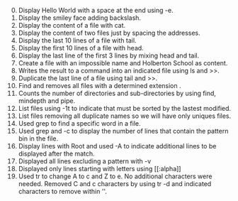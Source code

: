 0. Display Hello World with a space at the end using -e.
1. Display the smiley face adding backslash.
2. Display the content of a file with cat.
3. Display the content of two files just by spacing the addresses.
4. Display the last 10 lines of a file with tail.
5. Display the first 10 lines of a file with head.
6. Display the last line of the first 3 lines by mixing head and tail. 
7. Create a file with an impossible name and Holberton School as content.
8. Writes the result to a command into an indicated file using ls and >>.
9. Duplicate the last line of a file using tail and >>.
10. Find and removes all files with a determined extension .
11. Counts the number of directories and sub-directories by using find, mindepth and pipe.
12. List files using -1t to indicate that must be sorted by the lastest modified.
13. List files removing all duplicate names so we will have only uniques files.
14. Used grep to find a specific word in a file.
15. Used grep and -c to display the number of lines that contain the pattern bin in the file.
16. Display lines with Root and used -A to indicate additional lines to be displayed after the match.
17. Displayed all lines excluding a pattern with -v
18. Displayed only lines starting with letters using [[:alpha]]
19. Used tr to change A to c and Z to e. No additional characters were needed.
Removed C and c characters by using tr -d and indicated characters to remove within ''.
